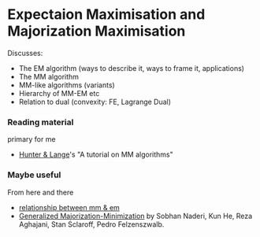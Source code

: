# Expectaion Maximisation and Majorization Maximisation

Discusses:
* The EM algorithm (ways to describe it, ways to frame it, applications)
* The MM algorithm
* MM-like algorithms (variants)
* Hierarchy of MM-EM etc
* Relation to dual (convexity: FE, Lagrange Dual)

### Reading material
primary for me
* [Hunter & Lange](http://yaroslavvb.com/papers/hunter-tutorial.pdf)'s "A tutorial on MM algorithms"

### Maybe useful
From here and there
* [relationship between mm & em](https://stats.stackexchange.com/questions/44513/the-relationship-between-expectation-maximization-and-majorization-minimization)
* [Generalized Majorization-Minimization](https://proceedings.mlr.press/v97/parizi19a/parizi19a.pdf) by Sobhan Naderi, Kun He, Reza Aghajani, Stan Sclaroff, Pedro Felzenszwalb.
